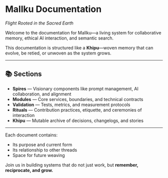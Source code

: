 # Mallku Documentation
*Flight Rooted in the Sacred Earth*

Welcome to the documentation for Mallku—a living system for collaborative memory, ethical AI interaction, and semantic search.

This documentation is structured like a **Khipu**—woven memory that can evolve, be retied, or unwoven as the system grows.

---

## 📚 Sections

- **Spires** — Visionary components like prompt management, AI collaboration, and alignment
- **Modules** — Core services, boundaries, and technical contracts
- **Validation** — Tests, metrics, and measurement protocols
- **Rituals** — Contribution practices, etiquette, and ceremonies of interaction
- **Khipu** — Mutable archive of decisions, changelogs, and stories

---

Each document contains:
- Its purpose and current form
- Its relationship to other threads
- Space for future weaving

Join us in building systems that do not just work, but **remember, reciprocate, and grow.**
